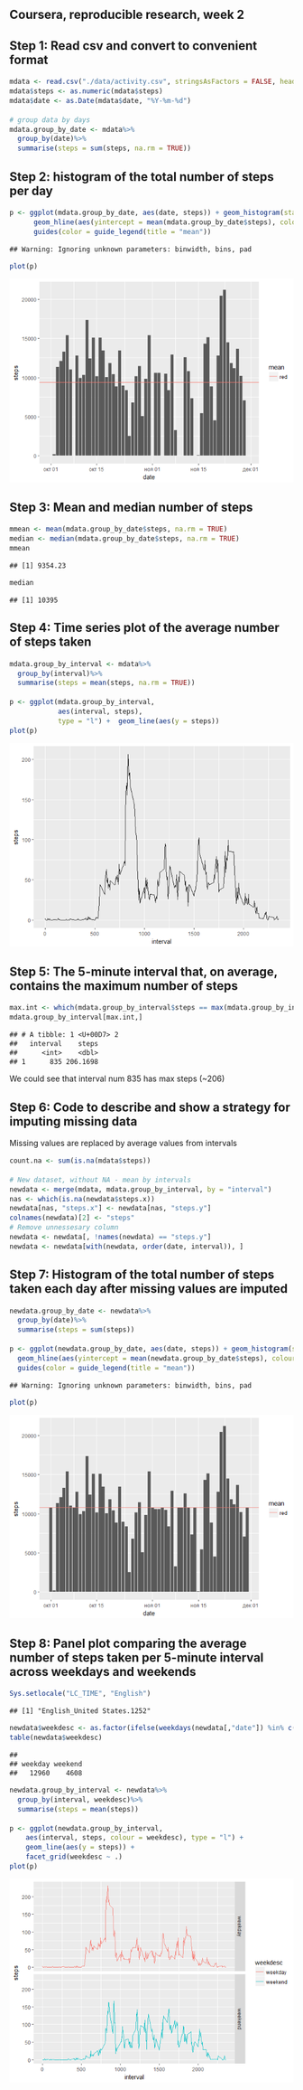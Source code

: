 Coursera, reproducible research, week 2
---------------------------------------

Step 1: Read csv and convert to convenient format
-------------------------------------------------

``` r
mdata <- read.csv("./data/activity.csv", stringsAsFactors = FALSE, header = TRUE) 
mdata$steps <- as.numeric(mdata$steps)
mdata$date <- as.Date(mdata$date, "%Y-%m-%d")

# group data by days
mdata.group_by_date <- mdata%>%
  group_by(date)%>% 
  summarise(steps = sum(steps, na.rm = TRUE))
```

Step 2: histogram of the total number of steps per day
------------------------------------------------------

``` r
p <- ggplot(mdata.group_by_date, aes(date, steps)) + geom_histogram(stat = "identity", na.rm = TRUE) + 
      geom_hline(aes(yintercept = mean(mdata.group_by_date$steps), colour = "red")) + 
      guides(color = guide_legend(title = "mean"))
```

    ## Warning: Ignoring unknown parameters: binwidth, bins, pad

``` r
plot(p)
```

![](figure-markdown_github/step2-1.png)

Step 3: Mean and median number of steps
---------------------------------------

``` r
mmean <- mean(mdata.group_by_date$steps, na.rm = TRUE)
median <- median(mdata.group_by_date$steps, na.rm = TRUE)
mmean
```

    ## [1] 9354.23

``` r
median
```

    ## [1] 10395

Step 4: Time series plot of the average number of steps taken
-------------------------------------------------------------

``` r
mdata.group_by_interval <- mdata%>%
  group_by(interval)%>%
  summarise(steps = mean(steps, na.rm = TRUE))

p <- ggplot(mdata.group_by_interval, 
            aes(interval, steps), 
            type = "l") +  geom_line(aes(y = steps)) 
plot(p)
```

![](figure-markdown_github/step4-1.png)

Step 5: The 5-minute interval that, on average, contains the maximum number of steps
------------------------------------------------------------------------------------

``` r
max.int <- which(mdata.group_by_interval$steps == max(mdata.group_by_interval$steps))
mdata.group_by_interval[max.int,]
```

    ## # A tibble: 1 <U+00D7> 2
    ##   interval    steps
    ##      <int>    <dbl>
    ## 1      835 206.1698

We could see that interval num 835 has max steps (~206)

Step 6: Code to describe and show a strategy for imputing missing data
----------------------------------------------------------------------

Missing values are replaced by average values from intervals

``` r
count.na <- sum(is.na(mdata$steps))

# New dataset, without NA - mean by intervals
newdata <- merge(mdata, mdata.group_by_interval, by = "interval")
nas <- which(is.na(newdata$steps.x))
newdata[nas, "steps.x"] <- newdata[nas, "steps.y"]
colnames(newdata)[2] <- "steps"
# Remove unnessesary column
newdata <- newdata[, !names(newdata) == "steps.y"]
newdata <- newdata[with(newdata, order(date, interval)), ]
```

Step 7: Histogram of the total number of steps taken each day after missing values are imputed
----------------------------------------------------------------------------------------------

``` r
newdata.group_by_date <- newdata%>%
  group_by(date)%>% 
  summarise(steps = sum(steps))

p <- ggplot(newdata.group_by_date, aes(date, steps)) + geom_histogram(stat = "identity", na.rm = TRUE) + 
  geom_hline(aes(yintercept = mean(newdata.group_by_date$steps), colour = "red")) + 
  guides(color = guide_legend(title = "mean"))
```

    ## Warning: Ignoring unknown parameters: binwidth, bins, pad

``` r
plot(p)
```

![](figure-markdown_github/step7-1.png)

Step 8: Panel plot comparing the average number of steps taken per 5-minute interval across weekdays and weekends
-----------------------------------------------------------------------------------------------------------------

``` r
Sys.setlocale("LC_TIME", "English")
```

    ## [1] "English_United States.1252"

``` r
newdata$weekdesc <- as.factor(ifelse(weekdays(newdata[,"date"]) %in% c("Saturday", "Sunday"), "weekend", "weekday"))
table(newdata$weekdesc)
```

    ## 
    ## weekday weekend 
    ##   12960    4608

``` r
newdata.group_by_interval <- newdata%>%
  group_by(interval, weekdesc)%>%
  summarise(steps = mean(steps))

p <- ggplot(newdata.group_by_interval, 
    aes(interval, steps, colour = weekdesc), type = "l") + 
    geom_line(aes(y = steps)) + 
    facet_grid(weekdesc ~ .)
plot(p)
```

![](figure-markdown_github/step8-1.png)
